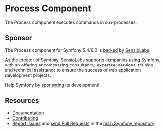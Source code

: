# Process Component

The Process component executes commands in sub-processes.

## Sponsor

The Process component for Symfony 5.4/6.0 is [backed][1] by [SensioLabs][2].

As the creator of Symfony, SensioLabs supports companies using Symfony, with an offering encompassing consultancy, expertise, services, training, and technical assistance to ensure the success of web application development projects.

Help Symfony by [sponsoring][3] its development!

## Resources

- [Documentation](https://symfony.com/doc/current/components/process.html)
- [Contributing](https://symfony.com/doc/current/contributing/index.html)
- [Report issues](https://github.com/symfony/symfony/issues) and [send Pull Requests](https://github.com/symfony/symfony/pulls) in the [main Symfony repository](https://github.com/symfony/symfony)

[1]: https://symfony.com/backers
[2]: https://sensiolabs.com
[3]: https://symfony.com/sponsor
